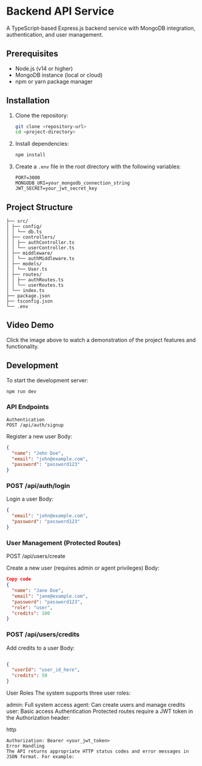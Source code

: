 # Backend API Service

A TypeScript-based Express.js backend service with MongoDB integration, authentication, and user management.

## Prerequisites

- Node.js (v14 or higher)
- MongoDB instance (local or cloud)
- npm or yarn package manager

## Installation

1. Clone the repository:

    ```bash
    git clone <repository-url>
    cd <project-directory>
    ```

2. Install dependencies:

    ```bash
    npm install
    ```

3. Create a `.env` file in the root directory with the following variables:

    ```env
    PORT=3000
    MONGODB_URI=your_mongodb_connection_string
    JWT_SECRET=your_jwt_secret_key
    ```

## Project Structure

```
├── src/
│ ├── config/
│ │ └── db.ts
│ ├── controllers/
│ │ ├── authController.ts
│ │ └── userController.ts
│ ├── middleware/
│ │ └── authMiddleware.ts
│ ├── models/
│ │ └── User.ts
│ ├── routes/
│ │ ├── authRoutes.ts
│ │ └── userRoutes.ts
│ └── index.ts
├── package.json
├── tsconfig.json
└── .env
```
## Video Demo



Click the image above to watch a demonstration of the project features and functionality.


## Development

To start the development server:

```bash
npm run dev
```
### API Endpoints
```
Authentication
POST /api/auth/signup
```
Register a new user
Body:


```json
{ 
  "name": "John Doe",
  "email": "john@example.com",
  "password": "password123" 
}
```

### POST /api/auth/login

Login a user
Body:
```json
{ 
  "email": "john@example.com",
  "password": "password123" 
}
```
### User Management (Protected Routes)
POST /api/users/create

Create a new user (requires admin or agent privileges)
Body:
```json
Copy code
{ 
  "name": "Jane Doe", 
  "email": "jane@example.com", 
  "password": "password123", 
  "role": "user", 
  "credits": 100 
}
```
### POST /api/users/credits

Add credits to a user
Body:
```json

{ 
  "userId": "user_id_here", 
  "credits": 50 
}
```

User Roles
The system supports three user roles:

admin: Full system access
agent: Can create users and manage credits
user: Basic access
Authentication
Protected routes require a JWT token in the Authorization header:

http
```
Authorization: Bearer <your_jwt_token>
Error Handling
The API returns appropriate HTTP status codes and error messages in JSON format. For example:
